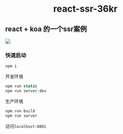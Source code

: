 <h1 align="center">react-ssr-36kr</h1>

## react + koa 的一个ssr案例

![](https://github.com/zwmmm/react-ssr-36kr/blob/master/doc/1.jpg)

### 快速启动

```bash
npm i
```

开发环境

```js
npm run static
npm run server:dev
```

生产环境

```js
npm run build
npm run server
```

访问`localhost:8001`